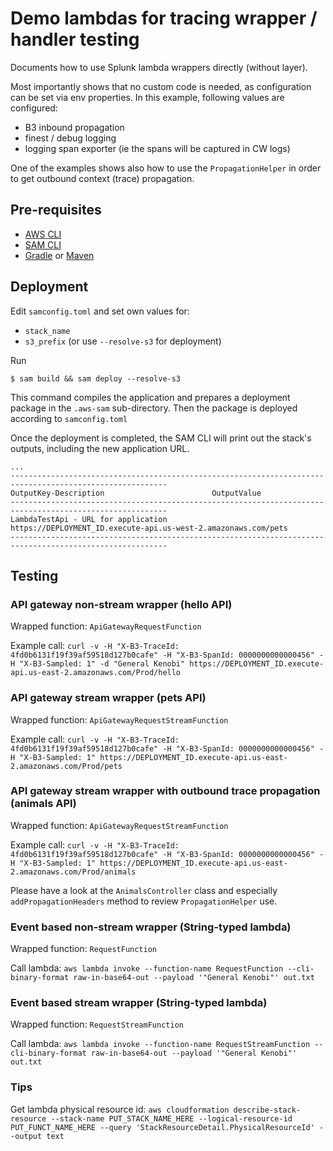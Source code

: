 # Demo lambdas for tracing wrapper / handler testing

Documents how to use Splunk lambda wrappers directly (without layer). 

Most importantly shows that no custom code is needed, as configuration can be set via env properties. In this example, following values are configured:
- B3 inbound propagation
- finest / debug logging
- logging span exporter (ie the spans will be captured in CW logs)

One of the examples shows also how to use the `PropagationHelper` in order to get outbound context (trace) propagation.

## Pre-requisites
* [AWS CLI](https://aws.amazon.com/cli/)
* [SAM CLI](https://github.com/awslabs/aws-sam-cli)
* [Gradle](https://gradle.org/) or [Maven](https://maven.apache.org/)

## Deployment

Edit `samconfig.toml` and set own values for:
- `stack_name`
- `s3_prefix` (or use `--resolve-s3` for deployment)

Run
```
$ sam build && sam deploy --resolve-s3
```

This command compiles the application and prepares a deployment package in the `.aws-sam` sub-directory. Then the package is deployed according to `samconfig.toml`

Once the deployment is completed, the SAM CLI will print out the stack's outputs, including the new application URL. 

```
...
---------------------------------------------------------------------------------------------------------
OutputKey-Description                        OutputValue
---------------------------------------------------------------------------------------------------------
LambdaTestApi - URL for application            https://DEPLOYMENT_ID.execute-api.us-west-2.amazonaws.com/pets
---------------------------------------------------------------------------------------------------------

```

## Testing 

### API gateway non-stream wrapper (hello API) 
Wrapped function: `ApiGatewayRequestFunction`

Example call: `curl -v -H "X-B3-TraceId: 4fd0b6131f19f39af59518d127b0cafe" -H "X-B3-SpanId: 0000000000000456" -H "X-B3-Sampled: 1" -d "General Kenobi" https://DEPLOYMENT_ID.execute-api.us-east-2.amazonaws.com/Prod/hello`

### API gateway stream wrapper (pets API) 
Wrapped function: `ApiGatewayRequestStreamFunction`

Example call: `curl -v -H "X-B3-TraceId: 4fd0b6131f19f39af59518d127b0cafe" -H "X-B3-SpanId: 0000000000000456" -H "X-B3-Sampled: 1" https://DEPLOYMENT_ID.execute-api.us-east-2.amazonaws.com/Prod/pets`

### API gateway stream wrapper with outbound trace propagation (animals API) 
Wrapped function: `ApiGatewayRequestStreamFunction`

Example call: `curl -v -H "X-B3-TraceId: 4fd0b6131f19f39af59518d127b0cafe" -H "X-B3-SpanId: 0000000000000456" -H "X-B3-Sampled: 1" https://DEPLOYMENT_ID.execute-api.us-east-2.amazonaws.com/Prod/animals`

Please have a look at the `AnimalsController` class and especially `addPropagationHeaders` method to review `PropagationHelper` use.

### Event based non-stream wrapper (String-typed lambda) 
Wrapped function: `RequestFunction`

Call lambda: `aws lambda invoke --function-name RequestFunction --cli-binary-format raw-in-base64-out --payload '"General Kenobi"' out.txt`

### Event based stream wrapper (String-typed lambda)
Wrapped function: `RequestStreamFunction`

Call lambda: `aws lambda invoke --function-name RequestStreamFunction --cli-binary-format raw-in-base64-out --payload '"General Kenobi"' out.txt`

### Tips
Get lambda physical resource id: `aws cloudformation describe-stack-resource --stack-name PUT_STACK_NAME_HERE --logical-resource-id PUT_FUNCT_NAME_HERE --query 'StackResourceDetail.PhysicalResourceId' --output text`
